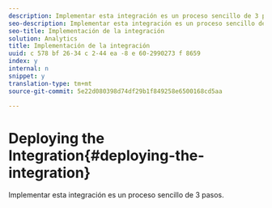 ```yaml
---
description: Implementar esta integración es un proceso sencillo de 3 pasos.
seo-description: Implementar esta integración es un proceso sencillo de 3 pasos.
seo-title: Implementación de la integración
solution: Analytics
title: Implementación de la integración
uuid: c 578 bf 26-34 c 2-44 ea -8 e 60-2990273 f 8659
index: y
internal: n
snippet: y
translation-type: tm+mt
source-git-commit: 5e22d080398d74df29b1f849258e6500168cd5aa

---
```



# Deploying the Integration{#deploying-the-integration}

Implementar esta integración es un proceso sencillo de 3 pasos.

